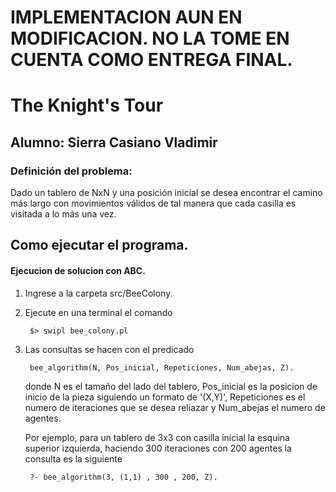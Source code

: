 # IMPLEMENTACION AUN EN MODIFICACION. NO LA TOME EN CUENTA COMO ENTREGA FINAL.
# The Knight's Tour

## Alumno: Sierra Casiano Vladimir

### Definición del problema:
Dado un tablero de NxN y una posición inicial se desea encontrar
el camino más largo con movimientos válidos de tal manera que 
cada casilla es visitada a lo más una vez.



## Como ejecutar el programa.

#### Ejecucion de solucion con ABC.

1. Ingrese a la carpeta src/BeeColony.
2. Ejecute en una terminal el comando

        $> swipl bee_colony.pl
        
3. Las consultas se hacen con el predicado

        bee_algorithm(N, Pos_inicial, Repeticiones, Num_abejas, Z).
    
    donde N es el tamaño del lado del tablero, Pos_inicial es la posicion
    de inicio de la pieza siguiendo un formato de '(X,Y)', Repeticiones 
    es el numero de iteraciones que se desea reliazar y Num_abejas
    el numero de agentes.
    
    Por ejemplo, para un tablero de 3x3 con casilla inicial la esquina 
    superior izquierda, haciendo 300 iteraciones con 200
    agentes la consulta es la siguiente
    
        ?- bee_algorithm(3, (1,1) , 300 , 200, Z).
